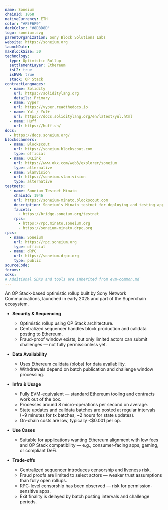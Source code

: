 ```yaml
---
name: Soneium
chainId: 1868
nativeCurrency: ETH
color: "#F5F6F9"
darkColor: "#8D8D8D"
logo: soneium.svg
parentOrganization: Sony Block Solutions Labs
website: https://soneium.org
launchDate: 
maxBlockSize: 30
technology:
  type: Optimistic Rollup
  settlementLayer: Ethereum
  isL2: true
  isEVM: true
  stack: OP Stack
contractLanguages:
  - name: Solidity
    url: https://soliditylang.org
    details: Primary
  - name: Vyper
    url: https://vyper.readthedocs.io
  - name: Yul / Yul+
    url: https://docs.soliditylang.org/en/latest/yul.html
  - name: Huff
    url: https://huff.sh/
docs:
  - https://docs.soneium.org/
blockscanners:
  - name: Blockscout
    url: https://soneium.blockscout.com
    type: official
  - name: OKLink
    url: https://www.okx.com/web3/explorer/soneium
    type: alternative
  - name: SlamVision
    url: https://soneium.slam.vision
    type: alternative
testnets:
  - name: Soneium Testnet Minato
    chainId: 1946
    url: https://soneium-minato.blockscout.com
    description: Soneium's Minato testnet for deploying and testing applications on the Soneium Layer 2 network.
    faucets:
      - https://bridge.soneium.org/testnet
    rpcs:
      - https://rpc.minato.soneium.org
      - https://soneium-minato.drpc.org
rpcs:
  - name: Soneium
    url: https://rpc.soneium.org
    type: official
  - name: dRPC
    url: https://soneium.drpc.org
    type: public
sourceCode:
forums:
sdks:
# Additional SDKs and tools are inherited from evm-common.md
---
```


An OP Stack-based optimistic rollup built by Sony Network Communications, launched in early 2025 and part of the Superchain ecosystem.

- **Security & Sequencing**  
  - Optimistic rollup using OP Stack architecture.  
  - Centralized sequencer handles block production and calldata posting to Ethereum.  
  - Fraud-proof window exists, but only limited actors can submit challenges — not fully permissionless yet.

- **Data Availability**  
  - Uses Ethereum calldata (blobs) for data availability.  
  - Withdrawals depend on batch publication and challenge window processing.

- **Infra & Usage**  
  - Fully EVM-equivalent — standard Ethereum tooling and contracts work out of the box.  
  - Processes around 8 micro-operations per second on average.  
  - State updates and calldata batches are posted at regular intervals (~9 minutes for tx batches, ~2 hours for state updates).  
  - On-chain costs are low, typically <$0.001 per op.

- **Use Cases**  
  - Suitable for applications wanting Ethereum alignment with low fees and OP Stack compatibility — e.g., consumer-facing apps, gaming, or compliant DeFi.

- **Trade-offs**  
  - Centralized sequencer introduces censorship and liveness risk.  
  - Fraud proofs are limited to select actors — weaker trust assumptions than fully open rollups.  
  - RPC-level censorship has been observed — risk for permission-sensitive apps.  
  - Exit finality is delayed by batch posting intervals and challenge periods.